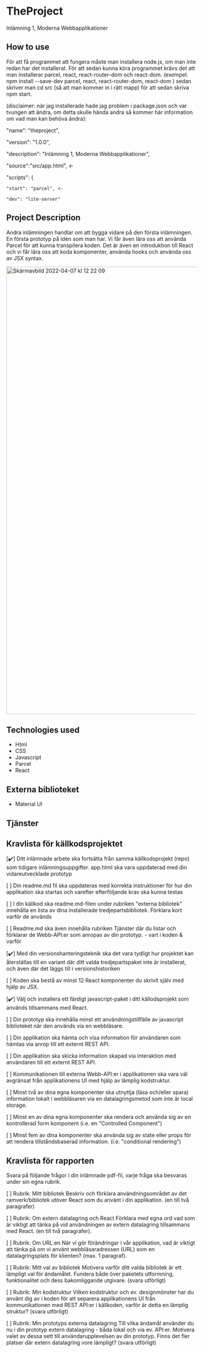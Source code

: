 # TheProject
Inlämning 1, Moderna Webbapplikationer

## How to use
För att få programmet att fungera måste man installera node.js, om man inte redan har det installerat. För att sedan kunna köra programmet krävs det att man installerar parcel, react, react-router-dom och react-dom. 
(exempel:  npm install --save-dev parcel, react, react-router-dom, react-dom ) 
sedan skriver man cd src (så att man kommer in i rätt mapp) för att sedan skriva npm start.

(disclaimer: när jag installerade hade jag problem i package.json och var tvungen att ändra, om detta skulle hända andra så kommer här information om vad man kan behöva ändra):

  "name": "theproject",

  "version": "1.0.0",

  "description": "Inlämning 1, Moderna Webbapplikationer",

  "source":"src/app.html",  <-

  "scripts": {

    "start": "parcel", <-
    
    "dev": "lite-server"

## Project Description
Andra inlämningen handlar om att bygga vidare på den första inlämningen. En första prototyp på idén som man har. Vi får även lära oss att använda Parcel för att kunna transpilera koden. Det är även en introduktion till React och vi får lära oss att koda komponenter, använda hooks och använda oss av JSX syntax.

<img width="1180" alt="Skärmavbild 2022-04-07 kl  12 22 09" src="https://user-images.githubusercontent.com/89778044/162179946-ea6c33f8-676f-4832-8952-f513bb68bebb.png">

## Technologies used
- Html
- CSS
- Javascript
- Parcel
- React

## Externa biblioteket
- Material UI
## Tjänster

## Kravlista för källkodsprojektet

[:heavy_check_mark:]	Ditt inlämnade arbete ska fortsätta från samma källkodsprojekt (repo) som tidigare inlämningsuppgifter. app.html ska vara uppdaterad med din vidareutvecklade prototyp	

[ ] Din readme.md fil ska uppdateras med korrekta instruktioner för hur din applikation ska startas och varefter efterföljande krav ska kunna testas
	
[ ] I din källkod ska readme.md-filen under rubriken "externa bibliotek" innehålla en lista av dina installerade tredjepartsbibliotek. Förklara kort varför de används	

[ ] Readme.md ska även innehålla rubriken Tjänster där du listar och förklarar de Webb-API:er som anropas av din prototyp. - vart i koden & varför	

[:heavy_check_mark:] Med din versionshanteringsteknik ska det vara tydligt hur projektet kan återställas till en variant där ditt valda tredjepartspaket inte är installerat, och även där det läggs till i versionshistoriken	

[ ] Koden ska bestå av minst 12 React komponenter du skrivit själv med hjälp av JSX.	

[:heavy_check_mark:] Välj och installera ett färdigt javascript-paket i ditt källodsprojekt som används tillsammans med React.	

[ ] Din prototyp ska innehålla minst ett användningstillfälle av javascript biblioteket när den används via en webbläsare.	

[ ] Din applikation ska hämta och visa information för användaren som hämtas via anrop till ett externt REST API.	

[ ] Din applikation ska skicka information skapad via interaktion med användaren till ett externt REST API.	

[ ] Kommunikationen till externa Webb-API:er i applikationen ska vara väl avgränsat från applikationens UI med hjälp av lämplig kodstruktur.	

[ ] Minst två av dina egna komponenter ska utnyttja (läsa och/eller spara) information lokalt i webbläsaren via en datalagringsmetod som inte är local storage.	

[ ] Minst en av dina egna komponenter ska rendera och använda sig av en kontrollerad form komponent (i.e. en "Controlled Component")	

[ ] Minst fem av dina komponenter ska använda sig av state eller props för att rendera tillståndsbaserad information. (i.e. "conditional rendering")	
  

## Kravlista för rapporten
Svara på följande frågor i din inlämnade pdf-fil, varje fråga ska besvaras under sin egna rubrik.

[ ] Rubrik: Mitt bibliotek
Beskriv och förklara användningsområdet av det ramverk/bibliotek utöver React som du använt i din applikation. (en till två paragrafer)
	
[ ] Rubrik: Om extern datalagring och React
Förklara med egna ord vad som är viktigt att tänka på vid användningen av extern datalagring tillsammans med React. (en till två paragrafer).

[ ] Rubrik: Om URL:en
När vi gör förändringar i vår applikation, vad är viktigt att tänka på om vi använt webbläsaradressen (URL) som en datalagringsplats för klienten? (max. 1 paragraf).


[ ] Rubrik: Mitt val av bibliotek
Motivera varför ditt valda bibliotek är ett lämpligt val för ändamålet. Fundera både över paketets utformning, funktionalitet och dess bakomliggande utgivare. (svara utförligt)


[ ] Rubrik: Min kodstruktur
Vilken kodstruktur och ev. designmönster har du använt dig av i koden för att separera applikationens UI från kommunikationen med REST API:er i källkoden, varför är detta en lämplig struktur? (svara utförligt)

	
[ ] Rubrik: Min prototyps externa datalagring
Till vilka ändamål använder du nu i din prototyp extern datalagring - båda lokal och via ev. API:er. Motivera valet av dessa sett till användarupplevelsen av din prototyp. Finns det fler platser där extern datalagring vore lämpligt? (svara utförligt)
 



